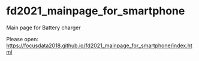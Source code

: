 # fd2021_mainpage_for_smartphone

Main page for Battery charger

Please open:
https://focusdata2018.github.io/fd2021_mainpage_for_smartphone/index.html
